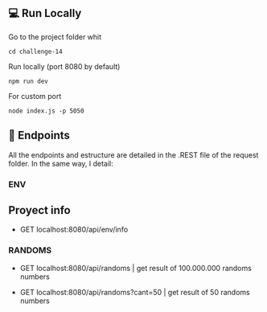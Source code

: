 ## 💻 Run Locally

Go to the project folder whit

```
cd challenge-14
```

Run locally (port 8080 by default)

```
npm run dev
```

For custom port

```
node index.js -p 5050
```

## 📍 Endpoints

All the endpoints and estructure are detailed in the .REST file of the request folder. In the same way, I detail:

### ENV

## Proyect info

- GET localhost:8080/api/env/info

### RANDOMS

- GET localhost:8080/api/randoms | get result of 100.000.000 randoms numbers

- GET localhost:8080/api/randoms?cant=50 | get result of 50 randoms numbers
